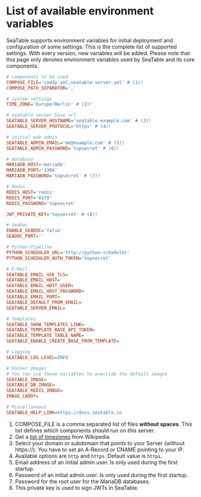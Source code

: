 # List of available environment variables

SeaTable supports environment variables for initial deployment and configuration of some settings. This is the complete list of supported settings. With every version, new variables will be added.
Please note that this page only denotes environment variables used by SeaTable and its core components.

```ini
# components to be used
COMPOSE_FILE='caddy.yml,seatable-server.yml' # (1)!
COMPOSE_PATH_SEPARATOR=','

# system settings
TIME_ZONE='Europe/Berlin' # (2)!

# seatable server base url
SEATABLE_SERVER_HOSTNAME='seatable.example.com' # (3)!
SEATABLE_SERVER_PROTOCOL='https' # (4)!

# initial web admin
SEATABLE_ADMIN_EMAIL='me@example.com' # (5)!
SEATABLE_ADMIN_PASSWORD='topsecret' # (6)!

# database
MARIADB_HOST='mariadb'
MARIADB_PORT='3306'
MARIADB_PASSWORD='topsecret' # (7)!

# Redis
REDIS_HOST='redis'
REDIS_PORT='6379'
REDIS_PASSWORD='topsecret'

JWT_PRIVATE_KEY='topsecret' # (8)!

# SeaDoc
ENABLE_SEADOC='false'
SEADOC_PORT=''

# Python-Pipeline
PYTHON_SCHEDULER_URL='http://python-scheduler'
PYTHON_SCHEDULER_AUTH_TOKEN='topsecret'

# E-Mail
SEATABLE_EMAIL_USE_TLS=
SEATABLE_EMAIL_HOST=
SEATABLE_EMAIL_HOST_USER=
SEATABLE_EMAIL_HOST_PASSWORD=
SEATABLE_EMAIL_PORT=
SEATABLE_DEFAULT_FROM_EMAIL=
SEATABLE_SERVER_EMAIL=

# Templates
SEATABLE_SHOW_TEMPLATES_LINK=
SEATABLE_TEMPLATE_BASE_API_TOKEN=
SEATABLE_TEMPLATE_TABLE_NAME=
SEATABLE_ENABLE_CREATE_BASE_FROM_TEMPLATE=

# Logging
SEATABLE_LOG_LEVEL=INFO

# Docker Images
# You can use these variables to override the default images
SEATABLE_IMAGE=
SEATABLE_DB_IMAGE=
SEATABLE_REDIS_IMAGE=
IMAGE_CADDY=

# Miscellaneous
SEATABLE_HELP_LINK=https://docs.seatable.io
```

1.  COMPOSE_FILE is a comma separated list of files **without spaces**. This list defines which components should run on this server.
2.  Get a [list of timezones](https://en.wikipedia.org/wiki/List_of_tz_database_time_zones) from Wikipedia.
3.  Select your domain or subdomain that points to your Server (without https://). You have to set an A-Record or CNAME pointing to your IP.
4.  Available options are `http` and `https`. Default value is `https`.
5.  Email address of an initial admin user. Is only used during the first startup.
6.  Password of an initial admin user. Is only used during the first startup.
7.  Password for the root user for the MariaDB databases.
8.  This private key is used to sign JWTs in SeaTable.
